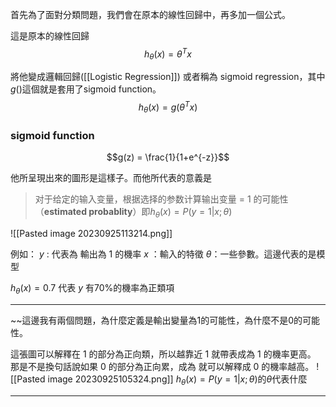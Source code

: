 首先為了面對分類問題，我們會在原本的線性回歸中，再多加一個公式。

這是原本的線性回歸
$$h_\theta(x) = \theta^Tx$$

將他變成邏輯回歸([[Logistic Regression]]) 或者稱為 sigmoid regression，其中$g()$這個就是套用了sigmoid function。
$$h_\theta(x) = g(\theta^Tx)$$

### sigmoid function
$$g(z) = \frac{1}{1+e^{-z}}$$

他所呈現出來的圖形是這樣子。而他所代表的意義是
> 对于给定的输入变量，根据选择的参数计算输出变量 = 1 的可能性（**estimated probablity**）即$h_\theta(x)=P(y=1|x;\theta)$


![[Pasted image 20230925113214.png]]

例如：
$y$ : 代表為 輸出為 1 的機率
$x$ ：輸入的特徵
$\theta$：一些參數。這邊代表的是模型

$h_\theta(x)=0.7$
代表 $y$ 有70%的機率為正類項

---
~~這邊我有兩個問題，為什麼定義是輸出變量為1的可能性，為什麼不是0的可能性。

這張圖可以解釋在 1 的部分為正向類，所以越靠近 1 就帶表成為 1 的機率更高。
那是不是換句話說如果 0 的部分為正向累，成為 就可以解釋成 0 的機率越高。
![[Pasted image 20230925105324.png]]
$h_\theta(x)=P(y=1|x;\theta)$的$\theta$代表什麼

---
